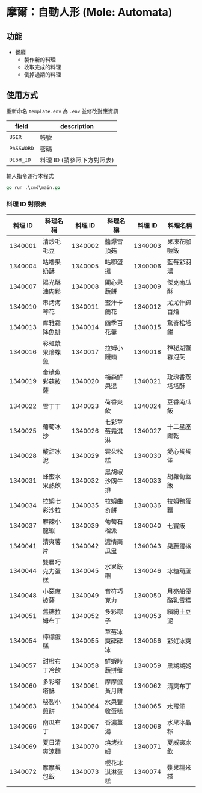 # 摩爾：自動人形 (Mole: Automata)

## 功能

- 餐廳
    - 製作新的料理
    - 收取完成的料理
    - 倒掉過期的料理

## 使用方式

重新命名 `template.env` 為 `.env` 並修改對應資訊

| field | description |
| ------ | --- |
| `USER` | 帳號 |
| `PASSWORD` | 密碼 |
| `DISH_ID` | 料理 ID (請參照下方對照表) |

輸入指令運行本程式

```go
go run .\cmd\main.go
```

### 料理 ID 對照表

| 料理 ID | 料理名稱 | 料理 ID | 料理名稱 | 料理 ID | 料理名稱 |
| ------- | -------- | ------- | -------- | ------- | -------- |
| 1340001 | 清炒毛毛豆 | 1340002 | 醬爆雪頂菇 | 1340003 | 果凍花咖喱飯 |
| 1340004 | 咕嚕果奶酥 | 1340005 | 咕唧蛋撻 | 1340006 | 藍莓彩羽湯 |
| 1340007 | 陽光酥油肉鬆 | 1340008 | 開心果蔬餅 | 1340009 | 傑克南瓜酥 |
| 1340010 | 串烤海琴花 | 1340011 | 蜜汁卡蘭花 | 1340012 | 尤尤什錦百燴 |
| 1340013 | 摩雅霜降魚排 | 1340014 | 四季百花羹 | 1340015 | 驚奇松塔餅 |
| 1340016 | 彩虹漿果燴蝶魚 | 1340017 | 拉姆小饅頭 | 1340018 | 神秘湖蟹蓉泡芙 |
| 1340019 | 金槍魚彩菇披薩 | 1340020 | 梅森鮮果湯 | 1340021 | 玫瑰香蒸塔塔酥 |
| 1340022 | 雪丁丁 | 1340023 | 荷香爽飲 | 1340024 | 豆香南瓜飯 |
| 1340025 | 葡萄冰沙 | 1340026 | 七彩草莓霜淇淋 | 1340027 | 十二星座餅乾 |
| 1340028 | 酸甜冰泥 | 1340029 | 雲朵松糕 | 1340030 | 愛心蛋蛋堡 |
| 1340031 | 蜂蜜水果熱飲 | 1340032 | 黑胡椒沙朗牛排 | 1340033 | 胡蘿蔔蓋飯 |
| 1340034 | 拉姆七彩沙拉 | 1340035 | 拉姆曲奇餅 | 1340036 | 拉姆鴨蛋麵 |
| 1340037 | 麻辣小龍蝦 | 1340039 | 葡萄石榴派 | 1340040 | 七寶飯 |
| 1340041 | 清爽薯片 | 1340042 | 濃情南瓜盅 | 1340043 | 果蔬蛋捲 |
| 1340044 | 雙層巧克力蛋糕 | 1340045 | 水果飯糰 | 1340046 | 冰糖葫蘆 |
| 1340048 | 小惡魔披薩 | 1340049 | 音符巧克力 | 1340050 | 月亮船優酪乳雪糕 |
| 1340051 | 焦糖拉姆布丁 | 1340052 | 多彩粽子 | 1340053 | 繽紛土豆泥 |
| 1340054 | 檸檬蛋糕 | 1340055 | 草莓冰爽碎碎冰 | 1340056 | 彩虹冰爽 |
| 1340057 | 甜橙布丁冷飲 | 1340058 | 鮮蝦時蔬拼盤 | 1340059 | 黑糊糊粥 |
| 1340060 | 多彩塔塔酥 | 1340061 | 摩摩蛋黃月餅 | 1340062 | 清爽布丁 |
| 1340063 | 秘製小煎餅 | 1340064 | 水果豐收蛋糕 | 1340065 | 水蛋堡 |
| 1340066 | 南瓜布丁 | 1340067 | 香濃薑湯 | 1340068 | 水果冰晶粽 |
| 1340069 | 夏日清爽涼麵 | 1340070 | 燒烤拉姆 | 1340071 | 夏威夷冰飲 |
| 1340072 | 摩摩蛋包飯 | 1340073 | 櫻花冰淇淋蛋糕 | 1340074 | 漿果糯米糍 |
